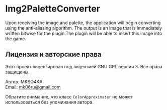 # Img2PaletteConverter
Upon receiving the image and palette, the application will begin converting using the anti-aliasing algorithm. The output is an image that is immediately written bitwise for the plugin.The plugin will be able to insert this image into the game. 

## Лицензия и авторские права

Этот проект лицензирован под лицензией GNU GPL версии 3. Все права защищены.

Автор: MKSO4KA  
Email: mk06ru@gmail.com  

Обратите внимание, что класс `ColorApproximater` не может использоваться без упоминания автора.
